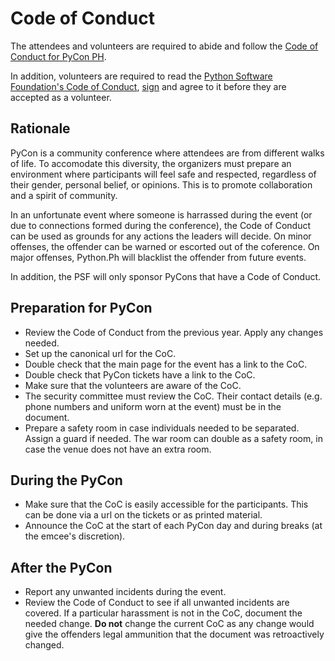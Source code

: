 # Code of Conduct
The attendees and volunteers are required to abide and follow the [Code of Conduct for PyCon PH](https://pycon.python.ph/code-of-conduct/).

In addition, volunteers are required to read the [Python Software Foundation's Code of Conduct](https://www.python.org/psf/codeofconduct/), [sign](https://docs.google.com/forms/d/1mky-a8ZQ8b9kLvE0bwURETJWHX0opO2tTBleRzcdW3g/viewform) and agree to it before they are accepted as a volunteer.

## Rationale

PyCon is a community conference where attendees are from different walks of life. To accomodate this diversity, the organizers must prepare an environment where participants will feel safe and respected, regardless of their gender, personal belief, or opinions. This is to promote collaboration and a spirit of community.

In an unfortunate event where someone is harrassed during the event (or due to connections formed during the conference), the Code of Conduct can be used as grounds for any actions the leaders will decide. On minor offenses, the offender can be warned or escorted out of the coference. On major offenses, Python.Ph will blacklist the offender from future events.

In addition, the PSF will only sponsor PyCons that have a Code of Conduct.

## Preparation for PyCon

- Review the Code of Conduct from the previous year. Apply any changes needed.
- Set up the canonical url for the CoC.
- Double check that the main page for the event has a link to the CoC.
- Double check that PyCon tickets have a link to the CoC.
- Make sure that the volunteers are aware of the CoC.
- The security committee must review the CoC. Their contact details (e.g. phone numbers and uniform worn at the event) must be in the document.
- Prepare a safety room in case individuals needed to be separated. Assign a guard if needed. The war room can double as a safety room, in case the venue does not have an extra room.

## During the PyCon

- Make sure that the CoC is easily accessible for the participants. This can be done via a url on the tickets or as printed material.
- Announce the CoC at the start of each PyCon day and during breaks (at the emcee's discretion).

## After the PyCon

- Report any unwanted incidents during the event.
- Review the Code of Conduct to see if all unwanted incidents are covered. If a particular harassment is not in the CoC, document the needed change. **Do not** change the current CoC as any change would give the offenders legal ammunition that the document was retroactively changed.
